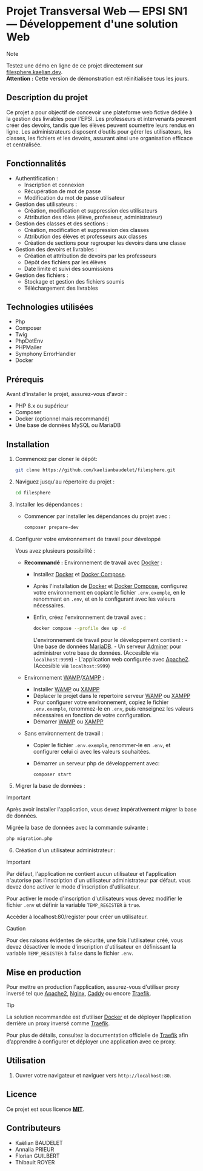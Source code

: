 # Projet Transversal Web — EPSI SN1 — Développement d'une solution Web

> [!NOTE]  
> Testez une démo en ligne de ce projet directement sur [filesphere.kaelian.dev](https://filesphere.kaelian.fr).  
> **Attention :** Cette version de démonstration est réinitialisée tous les jours.

## Description du projet

Ce projet a pour objectif de concevoir une plateforme web fictive dédiée à la gestion des livrables pour l'EPSI. Les professeurs et intervenants peuvent créer des devoirs, tandis que les élèves peuvent soumettre leurs rendus en ligne. Les administrateurs disposent d’outils pour gérer les utilisateurs, les classes, les fichiers et les devoirs, assurant ainsi une organisation efficace et centralisée.

## Fonctionnalités

- Authentification :
  - Inscription et connexion
  - Récupération de mot de passe
  - Modification du mot de passe utilisateur
- Gestion des utilisateurs :
  - Création, modification et suppression des utilisateurs
  - Attribution des rôles (élève, professeur, administrateur)
- Gestion des classes et des sections :
  - Création, modification et suppression des classes
  - Attribution des élèves et professeurs aux classes
  - Création de sections pour regrouper les devoirs dans une classe
- Gestion des devoirs et livrables :
  - Création et attribution de devoirs par les professeurs
  - Dépôt des fichiers par les élèves
  - Date limite et suivi des soumissions
- Gestion des fichiers :
  - Stockage et gestion des fichiers soumis
  - Téléchargement des livrables

## Technologies utilisées

- Php
- Composer
- Twig
- PhpDotEnv
- PHPMailer
- Symphony ErrorHandler
- Docker

## Prérequis

Avant d'installer le projet, assurez-vous d'avoir :

- PHP 8.x ou supérieur
- Composer
- Docker (optionnel mais recommandé)
- Une base de données MySQL ou MariaDB

## Installation

1. Commencez par cloner le dépôt:

    ```bash
    git clone https://github.com/kaelianbaudelet/filesphere.git
    ```

2. Naviguez jusqu'au répertoire du projet :

    ```bash
    cd filesphere
    ```

3. Installer les dépendances :

    - Commencer par installer les dépendances du projet avec :

        ```bash
        composer prepare-dev
        ```

4. Configurer votre environnement de travail pour développé

    Vous avez plusieurs possibilité :

    - **Recommandé :** Environnement de travail avec [Docker](https://docs.docker.com/engine/install/) :

        - Installez [Docker](https://docs.docker.com/engine/install/) et [Docker Compose](https://docs.docker.com/compose/install/).
        - Après l'installation de [Docker](https://docs.docker.com/engine/install/) et [Docker Compose](https://docs.docker.com/compose/install/), configurez votre environnement en copiant le fichier `.env.exemple`, en le renommant en `.env`, et en le configurant avec les valeurs nécessaires.
        - Enfin, créez l'environnement de travail avec :

            ```bash
            docker compose --profile dev up -d
            ```

            L'environnement de travail pour le développement contient :
                - Une base de données [MariaDB](https://mariadb.org/).
                - Un serveur [Adminer](https://www.adminer.org/) pour administrer votre base de données. (Accesible via `localhost:9999`)
                - L'application web configurée avec [Apache2](https://httpd.apache.org/). (Accesible via `localhost:9999`)

    - Environnement [WAMP](https://www.wampserver.com)/[XAMPP](https://www.apachefriends.org/fr/index.html) :

        - Installer [WAMP](https://www.wampserver.com) ou [XAMPP](https://www.apachefriends.org/fr/index.html)
        - Déplacer le projet dans le repertoire serveur [WAMP](https://www.wampserver.com) ou [XAMPP](https://www.apachefriends.org/fr/index.html)
        - Pour configurer votre environnement, copiez le fichier `.env.exemple`, renommez-le en `.env`, puis renseignez les valeurs nécessaires en fonction de votre configuration.
        - Démarrer [WAMP](https://www.wampserver.com) ou [XAMPP](https://www.apachefriends.org/fr/index.html)

    - Sans environnement de travail :

        - Copier le fichier `.env.exemple`, renommer-le en `.env`, et configurer celui ci avec les valeurs souhaitées.
        - Démarrer un serveur php de développement avec:

            ```bash
            composer start
            ```

5. Migrer la base de données :

> [!IMPORTANT]  
> Après avoir installer l'application, vous devez impérativement migrer la base de données.

Migrée la base de données avec la commande suivante :
```bash
php migration.php
```

6. Création d'un utilisateur administrateur :

> [!IMPORTANT]  
> Par défaut, l'application ne contient aucun utilisateur et l'application n'autorise pas l'inscription d'un utilisateur administrateur par défaut. vous devez donc activer le mode d'inscription d'utilisateur.

Pour activer le mode d'inscription d'utilisateurs vous devez modifier le fichier `.env` et définir la variable `TEMP_REGISTER` à `true`.

Accèder à localhost:80/register pour créer un utilisateur.

> [!CAUTION]
> Pour des raisons évidentes de sécurité, une fois l'utilisateur créé, vous devez désactiver le mode d'inscription d'utilisateur en définissant la variable `TEMP_REGISTER` à `false` dans le fichier `.env`.

## Mise en production

Pour mettre en production l'application, assurez-vous d'utiliser proxy inversé tel que [Apache2](https://httpd.apache.org/), [Nginx](https://www.nginx.com/), [Caddy](https://caddyserver.com/) ou encore [Traefik](https://traefik.io/).

> [!TIP]
> La solution recommandée est d’utiliser [Docker](https://docs.docker.com/engine/install/) et de déployer l’application derrière un proxy inversé comme [Traefik](https://traefik.io/).
>
> Pour plus de détails, consultez la documentation officielle de [Traefik](https://traefik.io/) afin d’apprendre à configurer et déployer une application avec ce proxy.


## Utilisation

1. Ouvrer votre navigateur et naviguer vers `http://localhost:80`.

## Licence

Ce projet est sous licence **[MIT](LICENSE)**.

## Contributeurs

- Kaëlian BAUDELET
- Annalia PRIEUR
- Florian GUILBERT
- Thibault ROYER
